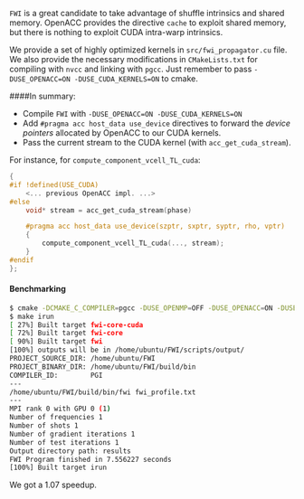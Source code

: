 `FWI` is a great candidate to take advantage of shuffle intrinsics and shared memory.
OpenACC provides the directive `cache` to exploit shared memory, but there is nothing to exploit CUDA intra-warp intrinsics.

We provide a set of highly optimized kernels in `src/fwi_propagator.cu` file.
We also provide the necessary modifications in `CMakeLists.txt` for compiling with `nvcc` and linking with `pgcc`.
Just remember to pass `-DUSE_OPENACC=ON -DUSE_CUDA_KERNELS=ON` to cmake.


####In summary:
* Compile `FWI` with `-DUSE_OPENACC=ON -DUSE_CUDA_KERNELS=ON`
* Add `#pragma acc host_data use_device` directives to forward the *device pointers* allocated by OpenACC to our CUDA kernels.
* Pass the current stream to the CUDA kernel (with `acc_get_cuda_stream`).

For instance, for `compute_component_vcell_TL_cuda`:
```c
{
#if !defined(USE_CUDA)
    <... previous OpenACC impl. ...>
#else
    void* stream = acc_get_cuda_stream(phase)

    #pragma acc host_data use_device(szptr, sxptr, syptr, rho, vptr)
    {
        compute_component_vcell_TL_cuda(..., stream);
    }
#endif
};
```

#### Benchmarking

```bash
$ cmake -DCMAKE_C_COMPILER=pgcc -DUSE_OPENMP=OFF -DUSE_OPENACC=ON -DUSE_CUDA_KERNELS=ON ..
$ make irun
[ 27%] Built target fwi-core-cuda
[ 72%] Built target fwi-core
[ 90%] Built target fwi
[100%] outputs will be in /home/ubuntu/FWI/scripts/output/
PROJECT_SOURCE_DIR: /home/ubuntu/FWI
PROJECT_BINARY_DIR: /home/ubuntu/FWI/build/bin
COMPILER_ID:        PGI
---
/home/ubuntu/FWI/build/bin/fwi fwi_profile.txt
---
MPI rank 0 with GPU 0 (1)
Number of frequencies 1
Number of shots 1
Number of gradient iterations 1
Number of test iterations 1
Output directory path: results
FWI Program finished in 7.556227 seconds
[100%] Built target irun
```
We got a 1.07 speedup.